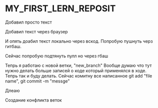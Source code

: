 # MY_FIRST_LERN_REPOSIT
Добавил просто текст

Добавил текст через браузер

И опять доабил текст локально через вскод. Попробую пушнуть черз гитбаш.

Сейчас попробую подтянуть пулл но через гбаш

Тепрь я работаю с новой ветки, "new_branch"
Вообще думаю что тут нужно делать больше записей о коде который применялся в ходе. Тепрь так и буду делать.
Сейчас комитну все написанное git add "file name", git commit -m "messge"

Длеаю

Создание конфликта веток
